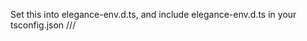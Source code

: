 
Set this into elegance-env.d.ts, and include elegance-env.d.ts in your tsconfig.json /// <reference types="elegance-js/global" />

